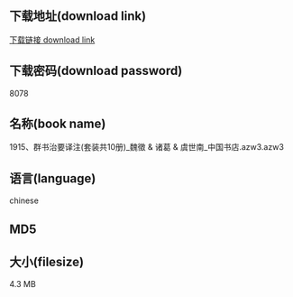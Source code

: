 ## 下载地址(download link)
[下载链接 download link](https://voluble-croquembouche-d321dc.netlify.app/?s=1915%E3%80%81%E7%BE%A4%E4%B9%A6%E6%B2%BB%E8%A6%81%E8%AF%91%E6%B3%A8%28%E5%A5%97%E8%A3%85%E5%85%B110%E5%86%8C%29_%E9%AD%8F%E5%BE%B5+%26+%E8%AF%B8%E8%91%9B+%26+%E8%99%9E%E4%B8%96%E5%8D%97_%E4%B8%AD%E5%9B%BD%E4%B9%A6%E5%BA%97.azw3)

## 下载密码(download password)
8078

## 名称(book name)
1915、群书治要译注(套装共10册)_魏徵 & 诸葛 & 虞世南_中国书店.azw3.azw3

## 语言(language)
chinese

## MD5


## 大小(filesize)
4.3 MB
